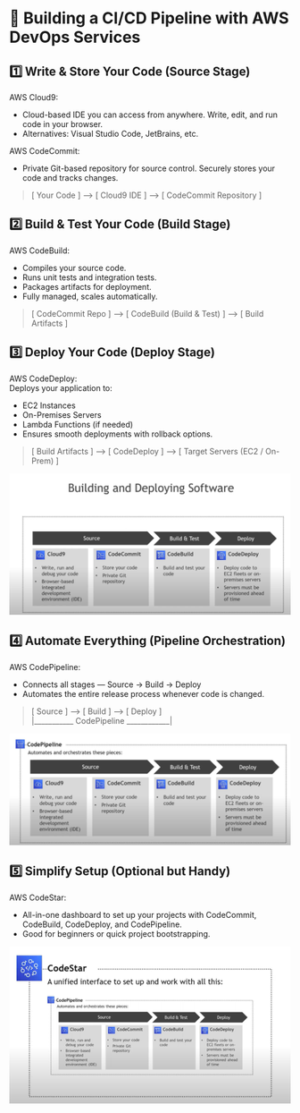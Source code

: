 # 🚀 Building a CI/CD Pipeline with AWS DevOps Services
## 1️⃣ Write & Store Your Code **(Source Stage)**
AWS Cloud9:
- Cloud-based IDE you can access from anywhere. Write, edit, and run code in your browser. 
- Alternatives: Visual Studio Code, JetBrains, etc.

AWS CodeCommit:
- Private Git-based repository for source control. Securely stores your code and tracks changes.
> [ Your Code ] --> [ Cloud9 IDE ] --> [ CodeCommit Repository ]


## 2️⃣ Build & Test Your Code **(Build Stage)**
AWS CodeBuild:
- Compiles your source code.
- Runs unit tests and integration tests.
- Packages artifacts for deployment.
- Fully managed, scales automatically.

> [ CodeCommit Repo ] --> [ CodeBuild (Build & Test) ] --> [ Build Artifacts ]


## 3️⃣ Deploy Your Code **(Deploy Stage)**
AWS CodeDeploy: <br>
Deploys your application to:
- EC2 Instances
- On-Premises Servers
- Lambda Functions (if needed)
- Ensures smooth deployments with rollback options.

> [ Build Artifacts ] --> [ CodeDeploy ] --> [ Target Servers (EC2 / On-Prem) ]

![image alt](https://github.com/SereneSyntax04/DevOps-on-AWS/blob/21a7d67751f2a0db93ff7b8ce37868edbb7c5c6a/images/step1-3.png)



## 4️⃣ Automate Everything **(Pipeline Orchestration)**
AWS CodePipeline: 
- Connects all stages — Source → Build → Deploy
- Automates the entire release process whenever code is changed.

> [ Source ] --> [ Build ] --> [ Deploy ]  
>  |___________ CodePipeline ____________|


![image alt](https://github.com/SereneSyntax04/DevOps-on-AWS/blob/21a7d67751f2a0db93ff7b8ce37868edbb7c5c6a/images/pipelineimg.png)


## 5️⃣ Simplify Setup (Optional but Handy)
AWS CodeStar:
- All-in-one dashboard to set up your projects with CodeCommit, CodeBuild, CodeDeploy, and CodePipeline.
- Good for beginners or quick project bootstrapping.


![image alt](https://github.com/SereneSyntax04/DevOps-on-AWS/blob/c79187e8c54babf3e16769956d45c7781a67b0ef/images/codestar.png)
